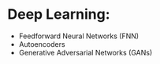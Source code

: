 # Deep Learning:
- Feedforward Neural Networks (FNN)
- Autoencoders
- Generative Adversarial Networks (GANs)
